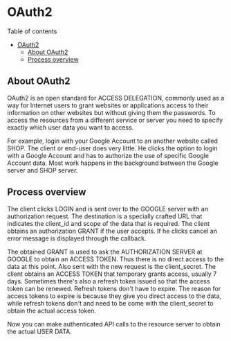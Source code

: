 # OAuth2
Table of contents
- [OAuth2](#oauth2)
  - [About OAuth2](#about-oauth2)
  - [Process overview](#process-overview)

## About OAuth2
OAuth2 is an open standard for ACCESS DELEGATION, commonly used as a way for Internet users to grant websites or applications access to their information on other websites but without giving them the passwords. To access the resources from a different service or server you need to specify exactly which user data you want to access.

For example, login with your Google Account to an another website called SHOP. The client or end-user does very little. He clicks the option to login with a Google Account and has to authorize the use of specific Google Account data. Most work happens in the background between the Google server and SHOP server.

## Process overview
The client clicks LOGIN and is sent over to the GOOGLE server with an authorization request. The destination is a specially crafted URL that indicates the client_id and scope of the data that is required. The client obtains an authorization GRANT if the user accepts. If he clicks cancel an error message is displayed through the callback.

The obtained GRANT is used to ask the AUTHORIZATION SERVER at GOOGLE to obtain an ACCESS TOKEN. Thus there is no direct access to the data at this point. Also sent with the new request is the client_secret. The client obtains an ACCESS TOKEN that temporary grants access, usually 7 days. Sometimes there's also a refresh token issued so that the access token can be renewed. Refresh tokens don't have to expire. The reason for access tokens to expire is because they give you direct access to the data, while refresh tokens don't and need to be come with the client_secret to obtain the actual access token. 

Now you can make authenticated API calls to the resource server to obtain the actual USER DATA.